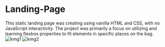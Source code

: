 # Landing-Page
This static landing page was creating using vanilla HTML and CSS, with no JavaScript interactivity. The project was primarily a focus on utilizing and learning flexbox properties to fit elements in specific places on the bag.
![kmg1](https://github.com/Mujanov3737/Landing-Page/assets/75598761/6e05cf70-7bca-4ea2-9268-36b45ed58977)
![kmg2](https://github.com/Mujanov3737/Landing-Page/assets/75598761/272d6c63-51fc-4ef3-bdab-e8cb9fc44e56)
